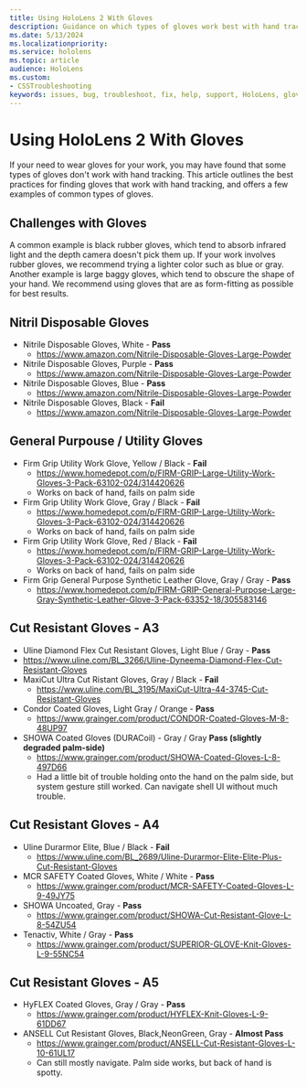 ```yaml
---
title: Using HoloLens 2 With Gloves
description: Guidance on which types of gloves work best with hand tracking on HoloLens 2.
ms.date: 5/13/2024
ms.localizationpriority:
ms.service: hololens
ms.topic: article
audience: HoloLens
ms.custom: 
- CSSTroubleshooting
keywords: issues, bug, troubleshoot, fix, help, support, HoloLens, gloves, hand tracking
---
```


# Using HoloLens 2 With Gloves

If your need to wear gloves for your work, you may have found that some types of gloves don't work with hand tracking. This article outlines the best practices for finding gloves that work with hand tracking, and offers a few examples of common types of gloves.

## Challenges with Gloves
A common example is black rubber gloves, which tend to absorb infrared light and the depth camera doesn't pick them up. If your work involves rubber gloves, we recommend trying a lighter color such as blue or gray. Another example is large baggy gloves, which tend to obscure the shape of your hand. We recommend using gloves that are as form-fitting as possible for best results.

## Nitril Disposable Gloves
- Nitrile Disposable Gloves, White - **Pass**
  - https://www.amazon.com/Nitrile-Disposable-Gloves-Large-Powder
- Nitrile Disposable Gloves, Purple - **Pass**
  - https://www.amazon.com/Nitrile-Disposable-Gloves-Large-Powder
- Nitrile Disposable Gloves, Blue - **Pass**
  - https://www.amazon.com/Nitrile-Disposable-Gloves-Large-Powder
- Nitrile Disposable Gloves, Black - **Fail**
  - https://www.amazon.com/Nitrile-Disposable-Gloves-Large-Powder

## General Purpouse / Utility Gloves
- Firm Grip Utility Work Glove, Yellow / Black - **Fail**
  - https://www.homedepot.com/p/FIRM-GRIP-Large-Utility-Work-Gloves-3-Pack-63102-024/314420626
  - Works on back of hand, fails on palm side
- Firm Grip Utility Work Glove, Gray / Black - **Fail**
  - https://www.homedepot.com/p/FIRM-GRIP-Large-Utility-Work-Gloves-3-Pack-63102-024/314420626
  - Works on back of hand, fails on palm side
- Firm Grip Utility Work Glove, Red / Black - **Fail**
  - https://www.homedepot.com/p/FIRM-GRIP-Large-Utility-Work-Gloves-3-Pack-63102-024/314420626
  - Works on back of hand, fails on palm side
- Firm Grip General Purpose Synthetic Leather Glove, Gray / Gray - **Pass**
  - https://www.homedepot.com/p/FIRM-GRIP-General-Purpose-Large-Gray-Synthetic-Leather-Glove-3-Pack-63352-18/305583146

## Cut Resistant Gloves - A3
 - Uline Diamond Flex Cut Resistant Gloves, Light Blue / Gray - **Pass**
  - https://www.uline.com/BL_3266/Uline-Dyneema-Diamond-Flex-Cut-Resistant-Gloves
- MaxiCut Ultra Cut Ristant Gloves, Gray / Black - **Fail**
  - https://www.uline.com/BL_3195/MaxiCut-Ultra-44-3745-Cut-Resistant-Gloves
- Condor Coated Gloves, Light Gray / Orange - **Pass**
  - https://www.grainger.com/product/CONDOR-Coated-Gloves-M-8-48UP97
- SHOWA Coated Gloves (DURACoil) - Gray / Gray **Pass (slightly degraded palm-side)**
  - https://www.grainger.com/product/SHOWA-Coated-Gloves-L-8-497D66
  - Had a little bit of trouble holding onto the hand on the palm side, but system gesture still worked. Can navigate shell UI without much trouble.

## Cut Resistant Gloves - A4
- Uline Durarmor Elite, Blue / Black - **Fail**
  - https://www.uline.com/BL_2689/Uline-Durarmor-Elite-Elite-Plus-Cut-Resistant-Gloves
- MCR SAFETY Coated Gloves, White / White - **Pass**
  - https://www.grainger.com/product/MCR-SAFETY-Coated-Gloves-L-9-49JY75
- SHOWA Uncoated, Gray - **Pass**
  - https://www.grainger.com/product/SHOWA-Cut-Resistant-Glove-L-8-54ZU54
- Tenactiv, White / Gray - **Pass**
  - https://www.grainger.com/product/SUPERIOR-GLOVE-Knit-Gloves-L-9-55NC54

## Cut Resistant Gloves - A5
- HyFLEX Coated Gloves, Gray / Gray - **Pass**
  - https://www.grainger.com/product/HYFLEX-Knit-Gloves-L-9-61DD67
- ANSELL Cut Resistant Gloves, Black,NeonGreen, Gray - **Almost Pass**
  - https://www.grainger.com/product/ANSELL-Cut-Resistant-Gloves-L-10-61UL17
  - Can still mostly navigate. Palm side works, but back of hand is spotty.